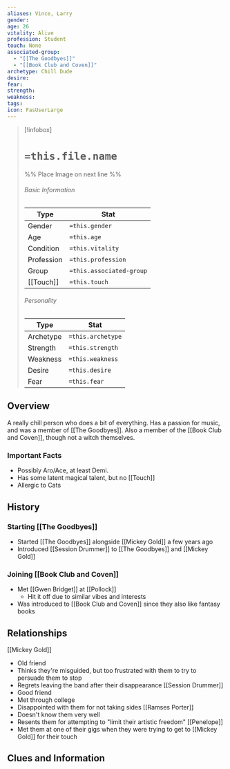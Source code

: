 ```yaml
---
aliases: Vince, Larry 
gender: 
age: 26
vitality: Alive
profession: Student
touch: None
associated-group:
  - "[[The Goodbyes]]"
  - "[[Book Club and Coven]]"
archetype: Chill Dude
desire: 
fear: 
strength: 
weakness: 
tags: 
icon: FasUserLarge
---
```


> [!infobox]
> # `=this.file.name`
> %% Place Image on next line %%
> ###### Basic Information
> Type |  Stat |
> ---|---|
> Gender | `=this.gender` |
> Age | `=this.age` |
> Condition | `=this.vitality` |
> Profession | `=this.profession` |
> Group | `=this.associated-group` |
> [[Touch]] | `=this.touch` |
> ###### Personality
> Type |  Stat |
> ---|---|
> Archetype | `=this.archetype` |
> Strength | `=this.strength` |
> Weakness | `=this.weakness` |
> Desire | `=this.desire` |
> Fear | `=this.fear` |
## Overview
A really chill person who does a bit of everything. Has a passion for music, and was a member of [[The Goodbyes]]. Also a member of the [[Book Club and Coven]], though not a witch themselves. 

### Important Facts
- Possibly Aro/Ace, at least Demi.
- Has some latent magical talent, but no [[Touch]]
- Allergic to Cats

## History
### Starting [[The Goodbyes]]
- Started [[The Goodbyes]] alongside [[Mickey Gold]] a few years ago
- Introduced [[Session Drummer]] to [[The Goodbyes]] and [[Mickey Gold]]

### Joining [[Book Club and Coven]]
- Met [[Gwen Bridget]] at [[Pollock]]
	- Hit it off due to similar vibes and interests
- Was introduced to [[Book Club and Coven]] since they also like fantasy books

## Relationships
[[Mickey Gold]]
- Old friend
- Thinks they're misguided, but too frustrated with them to try to persuade them to stop
- Regrets leaving the band after their disappearance
[[Session Drummer]]
- Good friend
- Met through college
- Disappointed with them for not taking sides
[[Ramses Porter]]
- Doesn't know them very well
- Resents them for attempting to "limit their artistic freedom"
[[Penelope]]
- Met them at one of their gigs when they were trying to get to [[Mickey Gold]] for their touch

## Clues and Information
